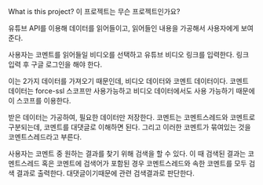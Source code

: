 What is this project?
이 프로젝트는 무슨 프로젝트인가요?

유튜브 API를 이용해 데이터를 읽어들이고, 읽어들인 내용을 가공해서 사용자에게 보여준다.

사용자는 코멘트를 읽어들일 비디오를 선택하고 유튜브 비디오 링크를 입력한다.
링크 입력 후 구글 로그인을 해야 한다.

이는 2가지 데이터를 가져오기 때문인데, 비디오 데이터와 코멘트 데이터이다.
코멘트 데이터는 force-ssl 스코프만 사용가능하고 비디오 데이터에서도 사용 가능하기 때문에 이 스코프를 이용한다.

받은 데이터는 가공하여, 필요한 데이터만 저장한다.
코멘트는 코멘트스레드와 코멘트로 구분되는데, 코멘트를 대댓글로 이해하면 된다.
그리고 이러한 코멘트가 묶여있는 것을 코멘트스레드라고 부른다.

사용자는 코멘트 중 원하는 결과를 찾기 위해 검색을 할 수 있다.
이 때 검색된 결과는 코멘트스레드 혹은 코멘트에 검색어가 포함된 경우 코멘트스레드와 속한 코멘트를 모두 검색 결과로 출력한다. 대댓글이기때문에 관련 검색결과로 판단한다.

